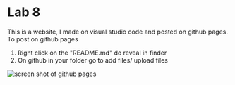 # Lab 8

This is a website, I made on visual studio code and posted on github pages. To post on github pages

1. Right click on the "README.md" do reveal in finder
2. On github in your folder go to add files/ upload files

![screen shot of github pages](README_imgs/vscodescreenshot.png)